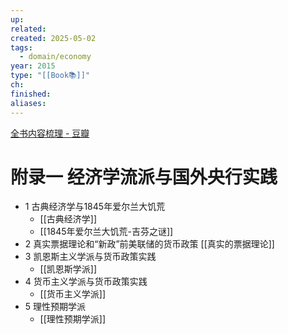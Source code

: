 ```yaml
---
up: 
related: 
created: 2025-05-02
tags:
  - domain/economy
year: 2015
type: "[[Book📚]]"
ch: 
finished: 
aliases:
---
```


[全书内容梳理 - 豆瓣](https://book.douban.com/annotation/94633224/)


# 附录一 经济学流派与国外央行实践


- 1 古典经济学与1845年爱尔兰大饥荒
	- [[古典经济学]]
	- [[1845年爱尔兰大饥荒-吉芬之谜]]
- 2 真实票据理论和“新政”前美联储的货币政策
	[[真实的票据理论]]
-  3 凯恩斯主义学派与货币政策实践
	- [[凯恩斯学派]]
- 4 货币主义学派与货币政策实践
	- [[货币主义学派]]
- 5 理性预期学派
	- [[理性预期学派]]

